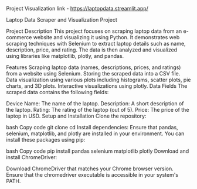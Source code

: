 Project Visualization link - https://laptopdata.streamlit.app/

Laptop Data Scraper and Visualization Project

Project Description
This project focuses on scraping laptop data from an e-commerce website and visualizing it using Python. It demonstrates web scraping techniques with Selenium to extract laptop details such as name, description, price, and rating. The data is then analyzed and visualized using libraries like matplotlib, plotly, and pandas.

Features
Scraping laptop data (names, descriptions, prices, and ratings) from a website using Selenium.
Storing the scraped data into a CSV file.
Data visualization using various plots including histograms, scatter plots, pie charts, and 3D plots.
Interactive visualizations using plotly.
Data Fields
The scraped data contains the following fields:

Device Name: The name of the laptop.
Description: A short description of the laptop.
Rating: The rating of the laptop (out of 5).
Price: The price of the laptop in USD.
Setup and Installation
Clone the repository:

bash
Copy code
git clone <repository-url>
cd <repository-folder>
Install dependencies: Ensure that pandas, selenium, matplotlib, and plotly are installed in your environment. You can install these packages using pip:

bash
Copy code
pip install pandas selenium matplotlib plotly
Download and install ChromeDriver:

Download ChromeDriver that matches your Chrome browser version.
Ensure that the chromedriver executable is accessible in your system's PATH.
